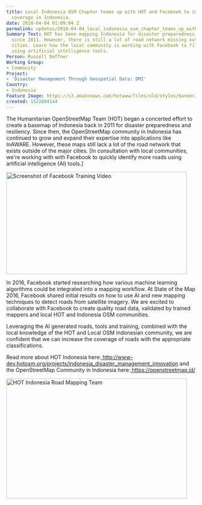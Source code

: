 ```yaml
---
title: Local Indonesia OSM Chapter teams up with HOT and Facebook to improve road
  coverage in Indonesia.
date: 2018-04-04 01:09:04 Z
permalink: updates/2018-04-04_local_indonesia_osm_chapter_teams_up_with_hot_and_facebook_to_improve_road
Summary Text: HOT has been mapping Indonesia for disaster preparedness and resiliency
  since 2011. However, there is still a lot of road network missing outside the major
  cities. Learn how the local community is working with Facebook to fill in the gaps
  using artificial intelligence tools.
Person: Russell Deffner
Working Group:
- Community
Project:
- 'Disaster Management Through Geospatial Data: DMI'
Country:
- Indonesia
Feature Image: https://s3.amazonaws.com/hotwww/files/old/styles/banner/public/RoadMasks.png
created: 1522804144
---
```


The Humanitarian OpenStreetMap Team (HOT) began a concerted effort to create a basemap of Indonesia back in 2011 for disaster preparedness and resiliency. Since then, the OpenStreetMap community in Indonesia has continued to grow and expand their expertise into applications like InAWARE. However, these maps still lack a lot of the road network that exists outside of the major cities. [In consultation with local communities, we're working with with Facebook to quickly identify more roads using artificial intelligence (AI) tools.]

<img class="image-large" title="Road Masks" src="https://s3.amazonaws.com/hotwww/files/old/styles/large/public/RoadMasks.png?itok=3553RzYH" alt="Screenshot of Facebook Training Video" style="width:480px;height:271px;">

In 2016, Facebook started researching how various machine learning algorithms could be integrated into a mapping workflow. At State of the Map 2016, Facebook shared initial results on how to use AI and new mapping techniques to detect roads from satellite imagery. We are excited to collaborate with Facebook to create quality road data, validated by trained mappers and local HOT and Indonesia OSM communities.

Leveraging the AI generated roads, tools and training, combined with the local knowledge of the HOT and Local OSM Indonesian community, we are confident that we can increase the coverage of roads with the appropriate classifications.

Read more about HOT Indonesia here:<a href="http://www.hotosm.org/projects/indonesia_disaster_management_innovation"> http://www-dev.hotosm.org/projects/indonesia_disaster_management_innovation</a> and the OpenStreetMap Community in Indonesia here:<a href="https://openstreetmap.id/"> https://openstreetmap.id/</a>

<img class="image-large" title="Indonesia Team" src="https://s3.amazonaws.com/hotwww/files/old/styles/large/public/IDTeam.jpg?itok=f8N438A5" alt="HOT Indonesia Road Mapping Team" style="width:480px;height:319px;">
